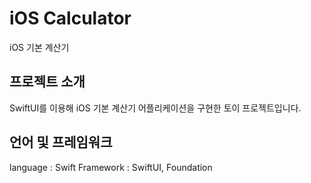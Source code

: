 # iOS Calculator

iOS 기본 계산기

## 프로젝트 소개

SwiftUI를 이용해 iOS 기본 계산기 어플리케이션을 구현한 토이 프로젝트입니다.

## 언어 및 프레임워크

language : Swift
Framework : SwiftUI, Foundation
